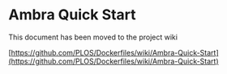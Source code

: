 # Ambra Quick Start

This document has been moved to the project wiki

[https://github.com/PLOS/Dockerfiles/wiki/Ambra-Quick-Start](https://github.com/PLOS/Dockerfiles/wiki/Ambra-Quick-Start)
